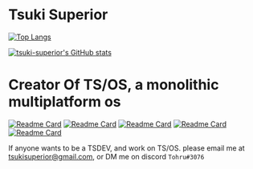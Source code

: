 # Tsuki Superior

[![Top Langs](https://github-readme-stats.vercel.app/api/top-langs/?username=tsuki-superior&theme=dark&layout=compact&langs_count=10)](https://github.com/anuraghazra/github-readme-stats)

[![tsuki-superior's GitHub stats](https://github-readme-stats.vercel.app/api?username=tsuki-superior&theme=dark&show_icons=true)](https://github.com/anuraghazra/github-readme-stats)

# Creator Of TS/OS, a monolithic multiplatform os 

[![Readme Card](https://github-readme-stats.vercel.app/api/pin/?username=tsuki-superior&repo=tsos-nucleus&theme=dark&layout=compact)](https://github.com/tsuki-superior/tsos-nucleus)
[![Readme Card](https://github-readme-stats.vercel.app/api/pin/?username=tsuki-superior&repo=tsos-toolchain&theme=dark&layout=compact)](https://github.com/tsuki-superior/tsos-toolchain)
[![Readme Card](https://github-readme-stats.vercel.app/api/pin/?username=tsuki-superior&repo=tsos-website&theme=dark&layout=compact)](https://github.com/tsuki-superior/tsos-website)
[![Readme Card](https://github-readme-stats.vercel.app/api/pin/?username=tsuki-superior&repo=tsos-build-docker&theme=dark&layout=compact)](https://github.com/tsuki-superior/tsos-build-docker)
[![Readme Card](https://github-readme-stats.vercel.app/api/pin/?username=tsuki-superior&repo=tsos-elf2x&theme=dark&layout=compact)](https://github.com/tsuki-superior/tsos-elf2x)

If anyone wants to be a TSDEV, and work on TS/OS. please email me at tsukisuperior@gmail.com, or DM me on discord `Tohru#3076`
